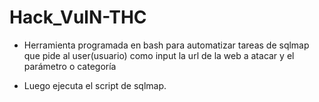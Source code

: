 # Hack_VulN-THC

- Herramienta programada en bash para automatizar tareas de sqlmap que pide al user(usuario) como input la url de la web a atacar y el parámetro o categoría

- Luego ejecuta el script de sqlmap.
